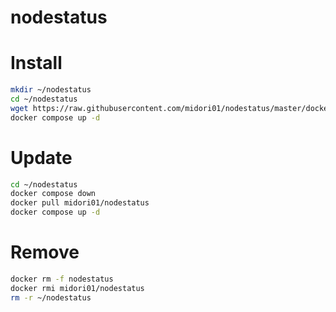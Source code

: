 # nodestatus

# Install

```bash
mkdir ~/nodestatus
cd ~/nodestatus
wget https://raw.githubusercontent.com/midori01/nodestatus/master/docker-compose.yml
docker compose up -d
```

# Update
```bash
cd ~/nodestatus
docker compose down
docker pull midori01/nodestatus
docker compose up -d
```

# Remove
```bash
docker rm -f nodestatus
docker rmi midori01/nodestatus
rm -r ~/nodestatus
```
